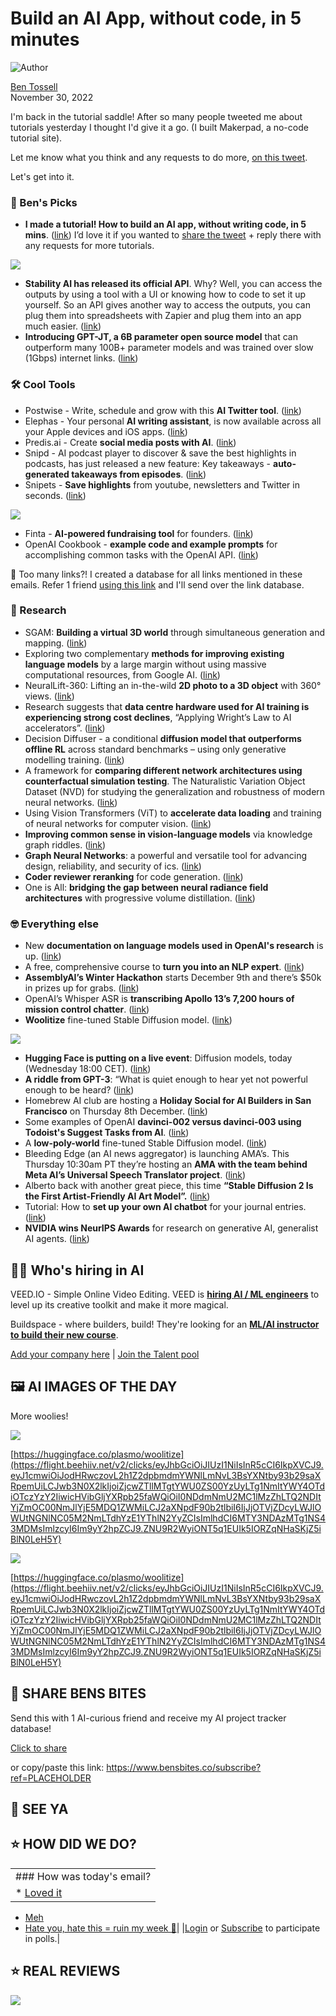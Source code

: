 # Build an AI App, without code, in 5 minutes

![Author](https://media.beehiiv.com/cdn-cgi/image/format=auto,onerror=redirect/uploads/user/profile_picture/fc858b4d-39e3-4be1-abf4-2b55504e21a2/thumb_uJ4UYake_400x400.jpg)

[Ben Tossell](https://www.twitter.com/bentossell)  
November 30, 2022

I'm back in the tutorial saddle! After so many people tweeted me about tutorials yesterday I thought I'd give it a go. (I built Makerpad, a no-code tutorial site).

Let me know what you think and any requests to do more, [on this tweet](https://flight.beehiiv.net/v2/clicks/eyJhbGciOiJIUzI1NiIsInR5cCI6IkpXVCJ9.eyJ1cmwiOiJodHRwczovL3R3aXR0ZXIuY29tL2JlbnRvc3NlbGwvc3RhdHVzLzE1OTc5NTI1NTg3MDE4OTU2ODEiLCJwb3N0X2lkIjoiZjcwZTllMTgtYWU0ZS00YzUyLTg1NmItYWY4OTdiOTczYzY2IiwicHVibGljYXRpb25faWQiOiI0NDdmNmU2MC1lMzZhLTQ2NDItYjZmOC00NmJlYjE5MDQ1ZWMiLCJ2aXNpdF90b2tlbiI6IjJjOTVjZDcyLWJlOWUtNGNlNC05M2NmLTdhYzE1YThlN2YyZCIsImlhdCI6MTY3NDAzMTg1NS42OTksImlzcyI6Im9yY2hpZCJ9.wW8ee1Vy-2ZSZd95T69mERZ6MkIRvkM8bNWN1sdpLD8).

Let's get into it.

### **🤌 Ben's Picks**

* **I made a tutorial! How to build an AI app, without writing code, in 5 mins**. ([<u>link</u>](https://flight.beehiiv.net/v2/clicks/eyJhbGciOiJIUzI1NiIsInR5cCI6IkpXVCJ9.eyJ1cmwiOiJodHRwczovL3lvdXR1LmJlL3VoNzByZzk5cnZ3IiwicG9zdF9pZCI6ImY3MGU5ZTE4LWFlNGUtNGM1Mi04NTZiLWFmODk3Yjk3M2M2NiIsInB1YmxpY2F0aW9uX2lkIjoiNDQ3ZjZlNjAtZTM2YS00NjQyLWI2ZjgtNDZiZWIxOTA0NWVjIiwidmlzaXRfdG9rZW4iOiIyYzk1Y2Q3Mi1iZTllLTRjZTQtOTNjZi03YWMxNWE4ZTdmMmQiLCJpYXQiOjE2NzQwMzE4NTUuNywiaXNzIjoib3JjaGlkIn0.y4o7lVG-emNtIQnw3LIqtJA3x6C9rEwSLiNsqA-a6-I)) I’d love it if you wanted to [share the tweet](https://flight.beehiiv.net/v2/clicks/eyJhbGciOiJIUzI1NiIsInR5cCI6IkpXVCJ9.eyJ1cmwiOiJodHRwczovL3R3aXR0ZXIuY29tL2JlbnRvc3NlbGwvc3RhdHVzLzE1OTc5NTI1NTg3MDE4OTU2ODEiLCJwb3N0X2lkIjoiZjcwZTllMTgtYWU0ZS00YzUyLTg1NmItYWY4OTdiOTczYzY2IiwicHVibGljYXRpb25faWQiOiI0NDdmNmU2MC1lMzZhLTQ2NDItYjZmOC00NmJlYjE5MDQ1ZWMiLCJ2aXNpdF90b2tlbiI6IjJjOTVjZDcyLWJlOWUtNGNlNC05M2NmLTdhYzE1YThlN2YyZCIsImlhdCI6MTY3NDAzMTg1NS43LCJpc3MiOiJvcmNoaWQifQ.6X73b93tHMX25p-4gzhftPoLvglwOARWbJVC-FRpOqY) + reply there with any requests for more tutorials.

![](https://media.beehiiv.com/cdn-cgi/image/format=auto,onerror=redirect/uploads/asset/file/d6ec6bfc-73a3-47aa-a103-66c3f2fcd968/Screenshot_2022-11-30_at_13.36.02.png)

* **Stability AI has released its official API**. Why? Well, you can access the outputs by using a tool with a UI or knowing how to code to set it up yourself. So an API gives another way to access the outputs, you can plug them into spreadsheets with Zapier and plug them into an app much easier. ([<u>link</u>](https://flight.beehiiv.net/v2/clicks/eyJhbGciOiJIUzI1NiIsInR5cCI6IkpXVCJ9.eyJ1cmwiOiJodHRwczovL2FwaS5zdGFiaWxpdHkuYWkvZG9jcyIsInBvc3RfaWQiOiJmNzBlOWUxOC1hZTRlLTRjNTItODU2Yi1hZjg5N2I5NzNjNjYiLCJwdWJsaWNhdGlvbl9pZCI6IjQ0N2Y2ZTYwLWUzNmEtNDY0Mi1iNmY4LTQ2YmViMTkwNDVlYyIsInZpc2l0X3Rva2VuIjoiMmM5NWNkNzItYmU5ZS00Y2U0LTkzY2YtN2FjMTVhOGU3ZjJkIiwiaWF0IjoxNjc0MDMxODU1LjcsImlzcyI6Im9yY2hpZCJ9.Grd4BjriKEHB-zFcOC6G6Fa9-eBGg76v3PEEcgSqXEc))
* **Introducing GPT-JT, a 6B parameter open source model** that can outperform many 100B+ parameter models and was trained over slow (1Gbps) internet links. ([<u>link</u>](https://flight.beehiiv.net/v2/clicks/eyJhbGciOiJIUzI1NiIsInR5cCI6IkpXVCJ9.eyJ1cmwiOiJodHRwczovL3d3dy50b2dldGhlci54eXovYmxvZy9yZWxlYXNpbmctdjEtb2YtZ3B0LWp0LXBvd2VyZWQtYnktb3Blbi1zb3VyY2UtYWkiLCJwb3N0X2lkIjoiZjcwZTllMTgtYWU0ZS00YzUyLTg1NmItYWY4OTdiOTczYzY2IiwicHVibGljYXRpb25faWQiOiI0NDdmNmU2MC1lMzZhLTQ2NDItYjZmOC00NmJlYjE5MDQ1ZWMiLCJ2aXNpdF90b2tlbiI6IjJjOTVjZDcyLWJlOWUtNGNlNC05M2NmLTdhYzE1YThlN2YyZCIsImlhdCI6MTY3NDAzMTg1NS43LCJpc3MiOiJvcmNoaWQifQ.QD5CMjNnjJPzTNZXRtsxYlh2rGffoJJhWfwko_zygiw))

### **🛠️ Cool Tools**

* Postwise - Write, schedule and grow with this **AI Twitter tool**. ([<u>link</u>](https://flight.beehiiv.net/v2/clicks/eyJhbGciOiJIUzI1NiIsInR5cCI6IkpXVCJ9.eyJ1cmwiOiJodHRwczovL3Bvc3R3aXNlLmFpLyIsInBvc3RfaWQiOiJmNzBlOWUxOC1hZTRlLTRjNTItODU2Yi1hZjg5N2I5NzNjNjYiLCJwdWJsaWNhdGlvbl9pZCI6IjQ0N2Y2ZTYwLWUzNmEtNDY0Mi1iNmY4LTQ2YmViMTkwNDVlYyIsInZpc2l0X3Rva2VuIjoiMmM5NWNkNzItYmU5ZS00Y2U0LTkzY2YtN2FjMTVhOGU3ZjJkIiwiaWF0IjoxNjc0MDMxODU1LjcsImlzcyI6Im9yY2hpZCJ9.RvtQgT3fef-VgIFIg9KzS4KYZOIBCtPjalPlQumOiu8))
* Elephas - Your personal **AI writing assistant**, is now available across all your Apple devices and iOS apps. ([<u>link</u>](https://flight.beehiiv.net/v2/clicks/eyJhbGciOiJIUzI1NiIsInR5cCI6IkpXVCJ9.eyJ1cmwiOiJodHRwczovL2VsZXBoYXMuYXBwLyIsInBvc3RfaWQiOiJmNzBlOWUxOC1hZTRlLTRjNTItODU2Yi1hZjg5N2I5NzNjNjYiLCJwdWJsaWNhdGlvbl9pZCI6IjQ0N2Y2ZTYwLWUzNmEtNDY0Mi1iNmY4LTQ2YmViMTkwNDVlYyIsInZpc2l0X3Rva2VuIjoiMmM5NWNkNzItYmU5ZS00Y2U0LTkzY2YtN2FjMTVhOGU3ZjJkIiwiaWF0IjoxNjc0MDMxODU1LjcsImlzcyI6Im9yY2hpZCJ9.2Ms9ZDr9wVHVx-uUiRPEYbYm3kBwHGZO30T5fn-5X74))
* Predis.ai - Create **social media posts with AI**. ([<u>link</u>](https://flight.beehiiv.net/v2/clicks/eyJhbGciOiJIUzI1NiIsInR5cCI6IkpXVCJ9.eyJ1cmwiOiJodHRwczovL3ByZWRpcy5haS8iLCJwb3N0X2lkIjoiZjcwZTllMTgtYWU0ZS00YzUyLTg1NmItYWY4OTdiOTczYzY2IiwicHVibGljYXRpb25faWQiOiI0NDdmNmU2MC1lMzZhLTQ2NDItYjZmOC00NmJlYjE5MDQ1ZWMiLCJ2aXNpdF90b2tlbiI6IjJjOTVjZDcyLWJlOWUtNGNlNC05M2NmLTdhYzE1YThlN2YyZCIsImlhdCI6MTY3NDAzMTg1NS43LCJpc3MiOiJvcmNoaWQifQ.vXsOCnAw7aCa1wwPMps92jQL9KtsOoZ31hWlxdeo0eg))
* Snipd - AI podcast player to discover & save the best highlights in podcasts, has just released a new feature: Key takeaways - **auto-generated takeaways from episodes**. ([<u>link</u>](https://flight.beehiiv.net/v2/clicks/eyJhbGciOiJIUzI1NiIsInR5cCI6IkpXVCJ9.eyJ1cmwiOiJodHRwczovL3R3aXR0ZXIuY29tL3NuaXBkX2FwcC9zdGF0dXMvMTU5NzYxMDIxMjExODM5MjgzNCIsInBvc3RfaWQiOiJmNzBlOWUxOC1hZTRlLTRjNTItODU2Yi1hZjg5N2I5NzNjNjYiLCJwdWJsaWNhdGlvbl9pZCI6IjQ0N2Y2ZTYwLWUzNmEtNDY0Mi1iNmY4LTQ2YmViMTkwNDVlYyIsInZpc2l0X3Rva2VuIjoiMmM5NWNkNzItYmU5ZS00Y2U0LTkzY2YtN2FjMTVhOGU3ZjJkIiwiaWF0IjoxNjc0MDMxODU1LjcsImlzcyI6Im9yY2hpZCJ9.fCMLnm4NWNIRkb-bbOSCoez0A2wll-FPuMzStnyQyu4))
* Snipets - **Save highlights** from youtube, newsletters and Twitter in seconds. ([<u>link</u>](https://flight.beehiiv.net/v2/clicks/eyJhbGciOiJIUzI1NiIsInR5cCI6IkpXVCJ9.eyJ1cmwiOiJodHRwczovL3NuaXBldHMuYWkvIiwicG9zdF9pZCI6ImY3MGU5ZTE4LWFlNGUtNGM1Mi04NTZiLWFmODk3Yjk3M2M2NiIsInB1YmxpY2F0aW9uX2lkIjoiNDQ3ZjZlNjAtZTM2YS00NjQyLWI2ZjgtNDZiZWIxOTA0NWVjIiwidmlzaXRfdG9rZW4iOiIyYzk1Y2Q3Mi1iZTllLTRjZTQtOTNjZi03YWMxNWE4ZTdmMmQiLCJpYXQiOjE2NzQwMzE4NTUuNywiaXNzIjoib3JjaGlkIn0.dde1gIYW7KSLxSfOTHKmcULHWZ4QxOfVtT5RkgNzC3Y))

![](https://media.beehiiv.com/cdn-cgi/image/format=auto,onerror=redirect/uploads/asset/file/a581bfbc-ccdb-4a43-85c5-535ed04e2145/home_1.png)

* Finta - **AI-powered fundraising tool** for founders. ([<u>link</u>](https://flight.beehiiv.net/v2/clicks/eyJhbGciOiJIUzI1NiIsInR5cCI6IkpXVCJ9.eyJ1cmwiOiJodHRwczovL3d3dy50cnVzdGZpbnRhLmNvbS8iLCJwb3N0X2lkIjoiZjcwZTllMTgtYWU0ZS00YzUyLTg1NmItYWY4OTdiOTczYzY2IiwicHVibGljYXRpb25faWQiOiI0NDdmNmU2MC1lMzZhLTQ2NDItYjZmOC00NmJlYjE5MDQ1ZWMiLCJ2aXNpdF90b2tlbiI6IjJjOTVjZDcyLWJlOWUtNGNlNC05M2NmLTdhYzE1YThlN2YyZCIsImlhdCI6MTY3NDAzMTg1NS43LCJpc3MiOiJvcmNoaWQifQ._rMPxLyN9rzZdRhBc8UGZHMEB_NhT4IR-awsDebqbfE))
* OpenAI Cookbook - **example code and example prompts** for accomplishing common tasks with the OpenAI API. ([<u>link</u>](https://flight.beehiiv.net/v2/clicks/eyJhbGciOiJIUzI1NiIsInR5cCI6IkpXVCJ9.eyJ1cmwiOiJodHRwczovL2dpdGh1Yi5jb20vb3BlbmFpL29wZW5haS1jb29rYm9vayIsInBvc3RfaWQiOiJmNzBlOWUxOC1hZTRlLTRjNTItODU2Yi1hZjg5N2I5NzNjNjYiLCJwdWJsaWNhdGlvbl9pZCI6IjQ0N2Y2ZTYwLWUzNmEtNDY0Mi1iNmY4LTQ2YmViMTkwNDVlYyIsInZpc2l0X3Rva2VuIjoiMmM5NWNkNzItYmU5ZS00Y2U0LTkzY2YtN2FjMTVhOGU3ZjJkIiwiaWF0IjoxNjc0MDMxODU1LjcsImlzcyI6Im9yY2hpZCJ9.OK9wVm325LxEHocCaw7sHjej1Mrj63TDYdzRxwD9uxo))

👋 Too many links?! I created a database for all links mentioned in these emails. Refer 1 friend [using this link](https://flight.beehiiv.net/v2/clicks/eyJhbGciOiJIUzI1NiIsInR5cCI6IkpXVCJ9.eyJ1cmwiOiJodHRwczovL3d3dy5iZW5zYml0ZXMuY28vc3Vic2NyaWJlP3JlZj1QTEFDRUhPTERFUiIsInBvc3RfaWQiOiJmNzBlOWUxOC1hZTRlLTRjNTItODU2Yi1hZjg5N2I5NzNjNjYiLCJwdWJsaWNhdGlvbl9pZCI6IjQ0N2Y2ZTYwLWUzNmEtNDY0Mi1iNmY4LTQ2YmViMTkwNDVlYyIsInZpc2l0X3Rva2VuIjoiMmM5NWNkNzItYmU5ZS00Y2U0LTkzY2YtN2FjMTVhOGU3ZjJkIiwiaWF0IjoxNjc0MDMxODU1LjcsImlzcyI6Im9yY2hpZCJ9.LHfo3hF28XM2la-lNMzsz9DA72XDWn_-pgamGEcNlr4) and I'll send over the link database.

### **🔬 Research**

* SGAM: **Building a virtual 3D world** through simultaneous generation and mapping. ([<u>link</u>](https://flight.beehiiv.net/v2/clicks/eyJhbGciOiJIUzI1NiIsInR5cCI6IkpXVCJ9.eyJ1cmwiOiJodHRwczovL3lzaGVuNDcuZ2l0aHViLmlvL3NnYW0vIiwicG9zdF9pZCI6ImY3MGU5ZTE4LWFlNGUtNGM1Mi04NTZiLWFmODk3Yjk3M2M2NiIsInB1YmxpY2F0aW9uX2lkIjoiNDQ3ZjZlNjAtZTM2YS00NjQyLWI2ZjgtNDZiZWIxOTA0NWVjIiwidmlzaXRfdG9rZW4iOiIyYzk1Y2Q3Mi1iZTllLTRjZTQtOTNjZi03YWMxNWE4ZTdmMmQiLCJpYXQiOjE2NzQwMzE4NTUuNywiaXNzIjoib3JjaGlkIn0.h8sR61hTFcl7p5qp2NitfWWsm6jEogstaY7LDOB_MDw))
* Exploring two complementary **methods for improving existing language models** by a large margin without using massive computational resources, from Google AI. ([<u>link</u>](https://flight.beehiiv.net/v2/clicks/eyJhbGciOiJIUzI1NiIsInR5cCI6IkpXVCJ9.eyJ1cmwiOiJodHRwczovL2FpLmdvb2dsZWJsb2cuY29tLzIwMjIvMTEvYmV0dGVyLWxhbmd1YWdlLW1vZGVscy13aXRob3V0LW1hc3NpdmUuaHRtbCIsInBvc3RfaWQiOiJmNzBlOWUxOC1hZTRlLTRjNTItODU2Yi1hZjg5N2I5NzNjNjYiLCJwdWJsaWNhdGlvbl9pZCI6IjQ0N2Y2ZTYwLWUzNmEtNDY0Mi1iNmY4LTQ2YmViMTkwNDVlYyIsInZpc2l0X3Rva2VuIjoiMmM5NWNkNzItYmU5ZS00Y2U0LTkzY2YtN2FjMTVhOGU3ZjJkIiwiaWF0IjoxNjc0MDMxODU1LjcsImlzcyI6Im9yY2hpZCJ9.2UOQSDNjB26HCE9KpalSk8NV-rA0lIerYih5wukpgHk))
* NeuralLift-360: Lifting an in-the-wild **2D photo to a 3D object** with 360° views. ([<u>link</u>](https://flight.beehiiv.net/v2/clicks/eyJhbGciOiJIUzI1NiIsInR5cCI6IkpXVCJ9.eyJ1cmwiOiJodHRwczovL3ZpdGEtZ3JvdXAuZ2l0aHViLmlvL05ldXJhbExpZnQtMzYwLyIsInBvc3RfaWQiOiJmNzBlOWUxOC1hZTRlLTRjNTItODU2Yi1hZjg5N2I5NzNjNjYiLCJwdWJsaWNhdGlvbl9pZCI6IjQ0N2Y2ZTYwLWUzNmEtNDY0Mi1iNmY4LTQ2YmViMTkwNDVlYyIsInZpc2l0X3Rva2VuIjoiMmM5NWNkNzItYmU5ZS00Y2U0LTkzY2YtN2FjMTVhOGU3ZjJkIiwiaWF0IjoxNjc0MDMxODU1LjcwMSwiaXNzIjoib3JjaGlkIn0.0iSOIRduLtJzazHH-OigNAgjs2tXNBDQapQX2ixkuUM))
* Research suggests that **data centre hardware used for AI training is experiencing strong cost declines**, “Applying Wright’s Law to AI accelerators”. ([<u>link</u>](https://flight.beehiiv.net/v2/clicks/eyJhbGciOiJIUzI1NiIsInR5cCI6IkpXVCJ9.eyJ1cmwiOiJodHRwczovL2Fyay1pbnZlc3QuY29tL2FydGljbGVzL2FuYWx5c3QtcmVzZWFyY2gvYWktYWNjZWxlcmF0b3JzLyIsInBvc3RfaWQiOiJmNzBlOWUxOC1hZTRlLTRjNTItODU2Yi1hZjg5N2I5NzNjNjYiLCJwdWJsaWNhdGlvbl9pZCI6IjQ0N2Y2ZTYwLWUzNmEtNDY0Mi1iNmY4LTQ2YmViMTkwNDVlYyIsInZpc2l0X3Rva2VuIjoiMmM5NWNkNzItYmU5ZS00Y2U0LTkzY2YtN2FjMTVhOGU3ZjJkIiwiaWF0IjoxNjc0MDMxODU1LjcwMSwiaXNzIjoib3JjaGlkIn0.aCRPDWUqsAtEpCdmLcxDeSKaANPNmLuWHy7mEQbiQpE))
* Decision Diffuser - a conditional **diffusion model that outperforms offline RL** across standard benchmarks – using only generative modelling training. ([<u>link</u>](https://flight.beehiiv.net/v2/clicks/eyJhbGciOiJIUzI1NiIsInR5cCI6IkpXVCJ9.eyJ1cmwiOiJodHRwczovL2FudXJhZ2FqYXkuZ2l0aHViLmlvL2RlY2lzaW9uLWRpZmZ1c2VyLyIsInBvc3RfaWQiOiJmNzBlOWUxOC1hZTRlLTRjNTItODU2Yi1hZjg5N2I5NzNjNjYiLCJwdWJsaWNhdGlvbl9pZCI6IjQ0N2Y2ZTYwLWUzNmEtNDY0Mi1iNmY4LTQ2YmViMTkwNDVlYyIsInZpc2l0X3Rva2VuIjoiMmM5NWNkNzItYmU5ZS00Y2U0LTkzY2YtN2FjMTVhOGU3ZjJkIiwiaWF0IjoxNjc0MDMxODU1LjcwMSwiaXNzIjoib3JjaGlkIn0.MIvr7d3Hdn3SDgpNHAD8qawNPijh2qnCsmxyNc_xZt0))
* A framework for **comparing different network architectures using counterfactual simulation testing**. The Naturalistic Variation Object Dataset (NVD) for studying the generalization and robustness of modern neural networks. ([<u>link</u>](https://flight.beehiiv.net/v2/clicks/eyJhbGciOiJIUzI1NiIsInR5cCI6IkpXVCJ9.eyJ1cmwiOiJodHRwczovL2NvdW50ZXJmYWN0dWFsc2ltdWxhdGlvbi5naXRodWIuaW8vIiwicG9zdF9pZCI6ImY3MGU5ZTE4LWFlNGUtNGM1Mi04NTZiLWFmODk3Yjk3M2M2NiIsInB1YmxpY2F0aW9uX2lkIjoiNDQ3ZjZlNjAtZTM2YS00NjQyLWI2ZjgtNDZiZWIxOTA0NWVjIiwidmlzaXRfdG9rZW4iOiIyYzk1Y2Q3Mi1iZTllLTRjZTQtOTNjZi03YWMxNWE4ZTdmMmQiLCJpYXQiOjE2NzQwMzE4NTUuNzAxLCJpc3MiOiJvcmNoaWQifQ.iFxt8k6VAU8WU57WtPE04c25GNwDXNheMZTW6jLmLX0))
* Using Vision Transformers (ViT) to **accelerate data loading** and training of neural networks for computer vision. ([<u>link</u>](https://flight.beehiiv.net/v2/clicks/eyJhbGciOiJIUzI1NiIsInR5cCI6IkpXVCJ9.eyJ1cmwiOiJodHRwczovL2FyeGl2Lm9yZy9hYnMvMjIxMS4xNjQyMSIsInBvc3RfaWQiOiJmNzBlOWUxOC1hZTRlLTRjNTItODU2Yi1hZjg5N2I5NzNjNjYiLCJwdWJsaWNhdGlvbl9pZCI6IjQ0N2Y2ZTYwLWUzNmEtNDY0Mi1iNmY4LTQ2YmViMTkwNDVlYyIsInZpc2l0X3Rva2VuIjoiMmM5NWNkNzItYmU5ZS00Y2U0LTkzY2YtN2FjMTVhOGU3ZjJkIiwiaWF0IjoxNjc0MDMxODU1LjcwMSwiaXNzIjoib3JjaGlkIn0.8YfR_QvveI6OOac84yn5QTUpUhjpzZZVgYcbHHPiEPU))
* **Improving common sense in vision-language models** via knowledge graph riddles. ([<u>link</u>](https://flight.beehiiv.net/v2/clicks/eyJhbGciOiJIUzI1NiIsInR5cCI6IkpXVCJ9.eyJ1cmwiOiJodHRwczovL2FyeGl2Lm9yZy9hYnMvMjIxMS4xNjUwNCIsInBvc3RfaWQiOiJmNzBlOWUxOC1hZTRlLTRjNTItODU2Yi1hZjg5N2I5NzNjNjYiLCJwdWJsaWNhdGlvbl9pZCI6IjQ0N2Y2ZTYwLWUzNmEtNDY0Mi1iNmY4LTQ2YmViMTkwNDVlYyIsInZpc2l0X3Rva2VuIjoiMmM5NWNkNzItYmU5ZS00Y2U0LTkzY2YtN2FjMTVhOGU3ZjJkIiwiaWF0IjoxNjc0MDMxODU1LjcwMSwiaXNzIjoib3JjaGlkIn0.nb1GAP4OKWsEC7giuddiRMPvnS9izNx74KzrDshDq4s))
* **Graph Neural Networks**: a powerful and versatile tool for advancing design, reliability, and security of ics. ([<u>link</u>](https://flight.beehiiv.net/v2/clicks/eyJhbGciOiJIUzI1NiIsInR5cCI6IkpXVCJ9.eyJ1cmwiOiJodHRwczovL2FyeGl2Lm9yZy9hYnMvMjIxMS4xNjQ5NSIsInBvc3RfaWQiOiJmNzBlOWUxOC1hZTRlLTRjNTItODU2Yi1hZjg5N2I5NzNjNjYiLCJwdWJsaWNhdGlvbl9pZCI6IjQ0N2Y2ZTYwLWUzNmEtNDY0Mi1iNmY4LTQ2YmViMTkwNDVlYyIsInZpc2l0X3Rva2VuIjoiMmM5NWNkNzItYmU5ZS00Y2U0LTkzY2YtN2FjMTVhOGU3ZjJkIiwiaWF0IjoxNjc0MDMxODU1LjcwMSwiaXNzIjoib3JjaGlkIn0.wlZQWEfGeuXUSQjp60Tz68s3Utc3cLC9cQWfdptDORU))
* **Coder reviewer reranking** for code generation. ([<u>link</u>](https://flight.beehiiv.net/v2/clicks/eyJhbGciOiJIUzI1NiIsInR5cCI6IkpXVCJ9.eyJ1cmwiOiJodHRwczovL2FyeGl2Lm9yZy9hYnMvMjIxMS4xNjQ5MCIsInBvc3RfaWQiOiJmNzBlOWUxOC1hZTRlLTRjNTItODU2Yi1hZjg5N2I5NzNjNjYiLCJwdWJsaWNhdGlvbl9pZCI6IjQ0N2Y2ZTYwLWUzNmEtNDY0Mi1iNmY4LTQ2YmViMTkwNDVlYyIsInZpc2l0X3Rva2VuIjoiMmM5NWNkNzItYmU5ZS00Y2U0LTkzY2YtN2FjMTVhOGU3ZjJkIiwiaWF0IjoxNjc0MDMxODU1LjcwMSwiaXNzIjoib3JjaGlkIn0.1q-_P2B64uAYX7pFXhBkuBK02VaXBvD_26CD7fwnbpo))
* One is All: **bridging the gap between neural radiance field architectures** with progressive volume distillation. ([<u>link</u>](https://flight.beehiiv.net/v2/clicks/eyJhbGciOiJIUzI1NiIsInR5cCI6IkpXVCJ9.eyJ1cmwiOiJodHRwOi8vc2stZnVuLmZ1bi9QVkQvIiwicG9zdF9pZCI6ImY3MGU5ZTE4LWFlNGUtNGM1Mi04NTZiLWFmODk3Yjk3M2M2NiIsInB1YmxpY2F0aW9uX2lkIjoiNDQ3ZjZlNjAtZTM2YS00NjQyLWI2ZjgtNDZiZWIxOTA0NWVjIiwidmlzaXRfdG9rZW4iOiIyYzk1Y2Q3Mi1iZTllLTRjZTQtOTNjZi03YWMxNWE4ZTdmMmQiLCJpYXQiOjE2NzQwMzE4NTUuNzAxLCJpc3MiOiJvcmNoaWQifQ.4uSQwHo0oB-hAl_CnMr84Tgb2fW9cCV6jRYmGQrc8A0))

### **🤓 Everything else**

* New **documentation on language models used in OpenAI's research** is up. ([<u>link</u>](https://flight.beehiiv.net/v2/clicks/eyJhbGciOiJIUzI1NiIsInR5cCI6IkpXVCJ9.eyJ1cmwiOiJodHRwczovL2JldGEub3BlbmFpLmNvbS9kb2NzL21vZGVsLWluZGV4LWZvci1yZXNlYXJjaGVycyIsInBvc3RfaWQiOiJmNzBlOWUxOC1hZTRlLTRjNTItODU2Yi1hZjg5N2I5NzNjNjYiLCJwdWJsaWNhdGlvbl9pZCI6IjQ0N2Y2ZTYwLWUzNmEtNDY0Mi1iNmY4LTQ2YmViMTkwNDVlYyIsInZpc2l0X3Rva2VuIjoiMmM5NWNkNzItYmU5ZS00Y2U0LTkzY2YtN2FjMTVhOGU3ZjJkIiwiaWF0IjoxNjc0MDMxODU1LjcwMSwiaXNzIjoib3JjaGlkIn0.gsaw24eWeJq_0aEcU07oSWJPhUPWELELpIrUce18RXk))
* A free, comprehensive course to **turn you into an NLP expert**. ([<u>link</u>](https://flight.beehiiv.net/v2/clicks/eyJhbGciOiJIUzI1NiIsInR5cCI6IkpXVCJ9.eyJ1cmwiOiJodHRwczovL3d3dy5ubHBkZW15c3RpZmllZC5vcmcvIiwicG9zdF9pZCI6ImY3MGU5ZTE4LWFlNGUtNGM1Mi04NTZiLWFmODk3Yjk3M2M2NiIsInB1YmxpY2F0aW9uX2lkIjoiNDQ3ZjZlNjAtZTM2YS00NjQyLWI2ZjgtNDZiZWIxOTA0NWVjIiwidmlzaXRfdG9rZW4iOiIyYzk1Y2Q3Mi1iZTllLTRjZTQtOTNjZi03YWMxNWE4ZTdmMmQiLCJpYXQiOjE2NzQwMzE4NTUuNzAxLCJpc3MiOiJvcmNoaWQifQ.Yh9aOXPGZBlRD2vwsuwIFkBeAogrASyBNIsb_v-KF_M))
* **AssemblyAI’s Winter Hackathon** starts December 9th and there’s $50k in prizes up for grabs. ([<u>link</u>](https://flight.beehiiv.net/v2/clicks/eyJhbGciOiJIUzI1NiIsInR5cCI6IkpXVCJ9.eyJ1cmwiOiJodHRwczovL2hhY2thdGhvbi5hc3NlbWJseWFpLmNvbS8iLCJwb3N0X2lkIjoiZjcwZTllMTgtYWU0ZS00YzUyLTg1NmItYWY4OTdiOTczYzY2IiwicHVibGljYXRpb25faWQiOiI0NDdmNmU2MC1lMzZhLTQ2NDItYjZmOC00NmJlYjE5MDQ1ZWMiLCJ2aXNpdF90b2tlbiI6IjJjOTVjZDcyLWJlOWUtNGNlNC05M2NmLTdhYzE1YThlN2YyZCIsImlhdCI6MTY3NDAzMTg1NS43MDEsImlzcyI6Im9yY2hpZCJ9.w1dGpxZu2jTFclPNWsV54QNB-R0LxrXLowlnT1kcCLs))
* OpenAI’s Whisper ASR is **transcribing Apollo 13’s 7,200 hours of mission control chatter**. ([<u>link</u>](https://flight.beehiiv.net/v2/clicks/eyJhbGciOiJIUzI1NiIsInR5cCI6IkpXVCJ9.eyJ1cmwiOiJodHRwczovL3ZvaWNlYm90LmFpLzIwMjIvMTEvMjgvb3BlbmFpcy13aGlzcGVyLWFzci1pcy10cmFuc2NyaWJpbmctYXBvbGxvLTEzcy03MjAwLWhvdXJzLW9mLW1pc3Npb24tY29udHJvbC1jaGF0dGVyLyIsInBvc3RfaWQiOiJmNzBlOWUxOC1hZTRlLTRjNTItODU2Yi1hZjg5N2I5NzNjNjYiLCJwdWJsaWNhdGlvbl9pZCI6IjQ0N2Y2ZTYwLWUzNmEtNDY0Mi1iNmY4LTQ2YmViMTkwNDVlYyIsInZpc2l0X3Rva2VuIjoiMmM5NWNkNzItYmU5ZS00Y2U0LTkzY2YtN2FjMTVhOGU3ZjJkIiwiaWF0IjoxNjc0MDMxODU1LjcwMSwiaXNzIjoib3JjaGlkIn0.2ioskJqIXw0MIFjvO_bMOaoPBNtFYRDHPV2Tv1mFxtQ))
* **Woolitize** fine-tuned Stable Diffusion model. ([<u>link</u>](https://flight.beehiiv.net/v2/clicks/eyJhbGciOiJIUzI1NiIsInR5cCI6IkpXVCJ9.eyJ1cmwiOiJodHRwczovL2h1Z2dpbmdmYWNlLmNvL3BsYXNtby93b29saXRpemUiLCJwb3N0X2lkIjoiZjcwZTllMTgtYWU0ZS00YzUyLTg1NmItYWY4OTdiOTczYzY2IiwicHVibGljYXRpb25faWQiOiI0NDdmNmU2MC1lMzZhLTQ2NDItYjZmOC00NmJlYjE5MDQ1ZWMiLCJ2aXNpdF90b2tlbiI6IjJjOTVjZDcyLWJlOWUtNGNlNC05M2NmLTdhYzE1YThlN2YyZCIsImlhdCI6MTY3NDAzMTg1NS43MDEsImlzcyI6Im9yY2hpZCJ9.0zOQ60IIpWbxEi1hocskgzSVbhRO71pu4hToHK8d2kM))

![](https://media.beehiiv.com/cdn-cgi/image/format=auto,onerror=redirect/uploads/asset/file/84c61c68-514e-46a2-b50e-144475c2040c/spidey.jpg)

* **Hugging Face is putting on a live event**: Diffusion models, today (Wednesday 18:00 CET). ([<u>link</u>](https://flight.beehiiv.net/v2/clicks/eyJhbGciOiJIUzI1NiIsInR5cCI6IkpXVCJ9.eyJ1cmwiOiJodHRwczovL3d3dy55b3V0dWJlLmNvbS93YXRjaD92PTVnUFNfVG45cmxnIiwicG9zdF9pZCI6ImY3MGU5ZTE4LWFlNGUtNGM1Mi04NTZiLWFmODk3Yjk3M2M2NiIsInB1YmxpY2F0aW9uX2lkIjoiNDQ3ZjZlNjAtZTM2YS00NjQyLWI2ZjgtNDZiZWIxOTA0NWVjIiwidmlzaXRfdG9rZW4iOiIyYzk1Y2Q3Mi1iZTllLTRjZTQtOTNjZi03YWMxNWE4ZTdmMmQiLCJpYXQiOjE2NzQwMzE4NTUuNzAxLCJpc3MiOiJvcmNoaWQifQ.5hOIfOThEhKF3QnPIhygfrKzpKE6n1f_ru0z05toMt4))
* **A riddle from GPT-3**: “What is quiet enough to hear yet not powerful enough to be heard? ([<u>link</u>](https://flight.beehiiv.net/v2/clicks/eyJhbGciOiJIUzI1NiIsInR5cCI6IkpXVCJ9.eyJ1cmwiOiJodHRwczovL3R3aXR0ZXIuY29tL25vdHBpbmt4eXovc3RhdHVzLzE1OTc2OTI1Mzc1Mzk4MTc0NzIiLCJwb3N0X2lkIjoiZjcwZTllMTgtYWU0ZS00YzUyLTg1NmItYWY4OTdiOTczYzY2IiwicHVibGljYXRpb25faWQiOiI0NDdmNmU2MC1lMzZhLTQ2NDItYjZmOC00NmJlYjE5MDQ1ZWMiLCJ2aXNpdF90b2tlbiI6IjJjOTVjZDcyLWJlOWUtNGNlNC05M2NmLTdhYzE1YThlN2YyZCIsImlhdCI6MTY3NDAzMTg1NS43MDEsImlzcyI6Im9yY2hpZCJ9.lqEwzPSEzE_AMIqZYsPkM5r4BcPlzqYArTjQOxKJukg))
* Homebrew AI club are hosting a **Holiday Social for AI Builders in San Francisco** on Thursday 8th December. ([<u>link</u>](https://flight.beehiiv.net/v2/clicks/eyJhbGciOiJIUzI1NiIsInR5cCI6IkpXVCJ9.eyJ1cmwiOiJodHRwczovL2x1Lm1hL2hvbGlkYXlhaXNvY2lhbCIsInBvc3RfaWQiOiJmNzBlOWUxOC1hZTRlLTRjNTItODU2Yi1hZjg5N2I5NzNjNjYiLCJwdWJsaWNhdGlvbl9pZCI6IjQ0N2Y2ZTYwLWUzNmEtNDY0Mi1iNmY4LTQ2YmViMTkwNDVlYyIsInZpc2l0X3Rva2VuIjoiMmM5NWNkNzItYmU5ZS00Y2U0LTkzY2YtN2FjMTVhOGU3ZjJkIiwiaWF0IjoxNjc0MDMxODU1LjcwMSwiaXNzIjoib3JjaGlkIn0.ryRFZB32EZTPk76wlByqRHQ0SCFGtBma67dVce8SV4c))
* Some examples of OpenAI **davinci-002 versus davinci-003 using Todoist's Suggest Tasks from AI**. ([<u>link</u>](https://flight.beehiiv.net/v2/clicks/eyJhbGciOiJIUzI1NiIsInR5cCI6IkpXVCJ9.eyJ1cmwiOiJodHRwczovL3R3aXR0ZXIuY29tL2FtaXgzay9zdGF0dXMvMTU5NzUwNDA1MDg1Mjg1OTkwNCIsInBvc3RfaWQiOiJmNzBlOWUxOC1hZTRlLTRjNTItODU2Yi1hZjg5N2I5NzNjNjYiLCJwdWJsaWNhdGlvbl9pZCI6IjQ0N2Y2ZTYwLWUzNmEtNDY0Mi1iNmY4LTQ2YmViMTkwNDVlYyIsInZpc2l0X3Rva2VuIjoiMmM5NWNkNzItYmU5ZS00Y2U0LTkzY2YtN2FjMTVhOGU3ZjJkIiwiaWF0IjoxNjc0MDMxODU1LjcwMSwiaXNzIjoib3JjaGlkIn0.8i30asGSWjwUSbRD80HQq4H7EoebuB4dXvyykQS9dwU))
* A **low-poly-world** fine-tuned Stable Diffusion model. ([<u>link</u>](https://flight.beehiiv.net/v2/clicks/eyJhbGciOiJIUzI1NiIsInR5cCI6IkpXVCJ9.eyJ1cmwiOiJodHRwczovL2h1Z2dpbmdmYWNlLmNvL01pcmFnZU1ML2xvd3BvbHktd29ybGQiLCJwb3N0X2lkIjoiZjcwZTllMTgtYWU0ZS00YzUyLTg1NmItYWY4OTdiOTczYzY2IiwicHVibGljYXRpb25faWQiOiI0NDdmNmU2MC1lMzZhLTQ2NDItYjZmOC00NmJlYjE5MDQ1ZWMiLCJ2aXNpdF90b2tlbiI6IjJjOTVjZDcyLWJlOWUtNGNlNC05M2NmLTdhYzE1YThlN2YyZCIsImlhdCI6MTY3NDAzMTg1NS43MDMsImlzcyI6Im9yY2hpZCJ9.VautbGoB-tXoaI0H-4G9aoJKaS4cboEwGbnOJwRnJEs))
* Bleeding Edge (an AI news aggregator) is launching AMA’s. This Thursday 10:30am PT they’re hosting an **AMA with the team behind Meta AI’s Universal Speech Translator project**. ([<u>link</u>](https://flight.beehiiv.net/v2/clicks/eyJhbGciOiJIUzI1NiIsInR5cCI6IkpXVCJ9.eyJ1cmwiOiJodHRwczovL2JsZWVkaW5nZWRnZS5haS9hbWEvd2VyZS10aGUtcmVzZWFyY2gtdGVhbS13b3JraW5nLW9uLW1ldGEtYWlzLXVuaXZlcnNhbC1zcGVlY2gtdHJhbnNsYXRvci1wcm9qZWN0LWFzay11cy1hbnl0aGluZyIsInBvc3RfaWQiOiJmNzBlOWUxOC1hZTRlLTRjNTItODU2Yi1hZjg5N2I5NzNjNjYiLCJwdWJsaWNhdGlvbl9pZCI6IjQ0N2Y2ZTYwLWUzNmEtNDY0Mi1iNmY4LTQ2YmViMTkwNDVlYyIsInZpc2l0X3Rva2VuIjoiMmM5NWNkNzItYmU5ZS00Y2U0LTkzY2YtN2FjMTVhOGU3ZjJkIiwiaWF0IjoxNjc0MDMxODU1LjcwMywiaXNzIjoib3JjaGlkIn0.YEx_BERcNg1n7pyxwIvlLN-ZqKg_ri2RLFJgtQPm1T8))
* Alberto back with another great piece, this time **“Stable Diffusion 2 Is the First Artist-Friendly AI Art Model”.** ([<u>link</u>](https://flight.beehiiv.net/v2/clicks/eyJhbGciOiJIUzI1NiIsInR5cCI6IkpXVCJ9.eyJ1cmwiOiJodHRwczovL3Rvd2FyZHNkYXRhc2NpZW5jZS5jb20vc3RhYmxlLWRpZmZ1c2lvbi0yLWlzLW5vdC13aGF0LXVzZXJzLWV4cGVjdGVkLW9yLXdhbnRlZC1hYmZkMzk1MjRkZmYiLCJwb3N0X2lkIjoiZjcwZTllMTgtYWU0ZS00YzUyLTg1NmItYWY4OTdiOTczYzY2IiwicHVibGljYXRpb25faWQiOiI0NDdmNmU2MC1lMzZhLTQ2NDItYjZmOC00NmJlYjE5MDQ1ZWMiLCJ2aXNpdF90b2tlbiI6IjJjOTVjZDcyLWJlOWUtNGNlNC05M2NmLTdhYzE1YThlN2YyZCIsImlhdCI6MTY3NDAzMTg1NS43MDMsImlzcyI6Im9yY2hpZCJ9.z2JJzvToK7zKtF2Xbhe5NnZoyH3nfWch2BDlb_i7ya8))
* Tutorial: How to **set up your own AI chatbot** for your journal entries. ([<u>link</u>](https://flight.beehiiv.net/v2/clicks/eyJhbGciOiJIUzI1NiIsInR5cCI6IkpXVCJ9.eyJ1cmwiOiJodHRwczovL3R3aXR0ZXIuY29tL21pY2hlbGxlaHVhbmc0Mi9zdGF0dXMvMTU5NzcwMjk3NDg4OTE0NDMyMCIsInBvc3RfaWQiOiJmNzBlOWUxOC1hZTRlLTRjNTItODU2Yi1hZjg5N2I5NzNjNjYiLCJwdWJsaWNhdGlvbl9pZCI6IjQ0N2Y2ZTYwLWUzNmEtNDY0Mi1iNmY4LTQ2YmViMTkwNDVlYyIsInZpc2l0X3Rva2VuIjoiMmM5NWNkNzItYmU5ZS00Y2U0LTkzY2YtN2FjMTVhOGU3ZjJkIiwiaWF0IjoxNjc0MDMxODU1LjcwMywiaXNzIjoib3JjaGlkIn0.I2OWYUWoQU3G7q6IjNMlm-uTPjN0WB2nLANB74whIi0))
* **NVIDIA wins NeurIPS Awards** for research on generative AI, generalist AI agents. ([<u>link</u>](https://flight.beehiiv.net/v2/clicks/eyJhbGciOiJIUzI1NiIsInR5cCI6IkpXVCJ9.eyJ1cmwiOiJodHRwczovL2Jsb2dzLm52aWRpYS5jb20vYmxvZy8yMDIyLzExLzI4L252aWRpYS1uZXVyaXBzLXJlc2VhcmNoLyIsInBvc3RfaWQiOiJmNzBlOWUxOC1hZTRlLTRjNTItODU2Yi1hZjg5N2I5NzNjNjYiLCJwdWJsaWNhdGlvbl9pZCI6IjQ0N2Y2ZTYwLWUzNmEtNDY0Mi1iNmY4LTQ2YmViMTkwNDVlYyIsInZpc2l0X3Rva2VuIjoiMmM5NWNkNzItYmU5ZS00Y2U0LTkzY2YtN2FjMTVhOGU3ZjJkIiwiaWF0IjoxNjc0MDMxODU1LjcwMywiaXNzIjoib3JjaGlkIn0.lPMvTkX2tHlUmrDjUgmEvuUu1KGglv5_-L9bfjAZgfo))

## **🧑‍💻 Who's hiring in AI**

VEED.IO - Simple Online Video Editing. VEED is **[hiring AI / ML engineers](https://flight.beehiiv.net/v2/clicks/eyJhbGciOiJIUzI1NiIsInR5cCI6IkpXVCJ9.eyJ1cmwiOiJodHRwczovL3ZlZWQudGVhbXRhaWxvci5jb20vam9icy8yMTQ1NTI2LXNlbmlvci1zb2Z0d2FyZS1lbmdpbmVlci1haS10ZWFtIiwicG9zdF9pZCI6ImY3MGU5ZTE4LWFlNGUtNGM1Mi04NTZiLWFmODk3Yjk3M2M2NiIsInB1YmxpY2F0aW9uX2lkIjoiNDQ3ZjZlNjAtZTM2YS00NjQyLWI2ZjgtNDZiZWIxOTA0NWVjIiwidmlzaXRfdG9rZW4iOiIyYzk1Y2Q3Mi1iZTllLTRjZTQtOTNjZi03YWMxNWE4ZTdmMmQiLCJpYXQiOjE2NzQwMzE4NTUuNzAzLCJpc3MiOiJvcmNoaWQifQ.lcfyslnzGiPpAZZzT_53zpiEoLZ4P7vwx5KMWsad1uc)** to level up its creative toolkit and make it more magical.

Buildspace - where builders, build! They're looking for an **[ML/AI instructor to build their new course](https://flight.beehiiv.net/v2/clicks/eyJhbGciOiJIUzI1NiIsInR5cCI6IkpXVCJ9.eyJ1cmwiOiJodHRwczovL2J1aWxkc3BhY2Uuc28vam9pbiIsInBvc3RfaWQiOiJmNzBlOWUxOC1hZTRlLTRjNTItODU2Yi1hZjg5N2I5NzNjNjYiLCJwdWJsaWNhdGlvbl9pZCI6IjQ0N2Y2ZTYwLWUzNmEtNDY0Mi1iNmY4LTQ2YmViMTkwNDVlYyIsInZpc2l0X3Rva2VuIjoiMmM5NWNkNzItYmU5ZS00Y2U0LTkzY2YtN2FjMTVhOGU3ZjJkIiwiaWF0IjoxNjc0MDMxODU1LjcwMywiaXNzIjoib3JjaGlkIn0.MUmTrNgFcAFUy7UhPfwl_2zv5szqMWikd6_wD7uawq8)**.

[Add your company here](https://flight.beehiiv.net/v2/clicks/eyJhbGciOiJIUzI1NiIsInR5cCI6IkpXVCJ9.eyJ1cmwiOiJodHRwczovL2JlbnNiaXRlcy5wYWxsZXQuY29tL2hpcmUiLCJwb3N0X2lkIjoiZjcwZTllMTgtYWU0ZS00YzUyLTg1NmItYWY4OTdiOTczYzY2IiwicHVibGljYXRpb25faWQiOiI0NDdmNmU2MC1lMzZhLTQ2NDItYjZmOC00NmJlYjE5MDQ1ZWMiLCJ2aXNpdF90b2tlbiI6IjJjOTVjZDcyLWJlOWUtNGNlNC05M2NmLTdhYzE1YThlN2YyZCIsImlhdCI6MTY3NDAzMTg1NS43MDMsImlzcyI6Im9yY2hpZCJ9.H4E5wqmAM8D2bP341JjPWn4tKB6Gdzb2BvM5wWJ5O_I) | [Join the Talent pool](https://flight.beehiiv.net/v2/clicks/eyJhbGciOiJIUzI1NiIsInR5cCI6IkpXVCJ9.eyJ1cmwiOiJodHRwczovL2JlbnNiaXRlcy5wYWxsZXQuY29tL3RhbGVudC93ZWxjb21lP3JlZmVycmFsPXRydWUmc3RlcD13ZWxjb21lJnBhbGxldD0iLCJwb3N0X2lkIjoiZjcwZTllMTgtYWU0ZS00YzUyLTg1NmItYWY4OTdiOTczYzY2IiwicHVibGljYXRpb25faWQiOiI0NDdmNmU2MC1lMzZhLTQ2NDItYjZmOC00NmJlYjE5MDQ1ZWMiLCJ2aXNpdF90b2tlbiI6IjJjOTVjZDcyLWJlOWUtNGNlNC05M2NmLTdhYzE1YThlN2YyZCIsImlhdCI6MTY3NDAzMTg1NS43MDMsImlzcyI6Im9yY2hpZCJ9.aZCu7OPnacVwE5S-9eAZnO7bNfe7tkbzI-INZ9IVAXs)

## **🖼 AI IMAGES OF THE DAY**

More woolies!

![](https://media.beehiiv.com/cdn-cgi/image/format=auto,onerror=redirect/uploads/asset/file/1637945c-e0a7-4d72-86a9-86d1335354d7/sam2.jpg)

[https://huggingface.co/plasmo/woolitize](https://flight.beehiiv.net/v2/clicks/eyJhbGciOiJIUzI1NiIsInR5cCI6IkpXVCJ9.eyJ1cmwiOiJodHRwczovL2h1Z2dpbmdmYWNlLmNvL3BsYXNtby93b29saXRpemUiLCJwb3N0X2lkIjoiZjcwZTllMTgtYWU0ZS00YzUyLTg1NmItYWY4OTdiOTczYzY2IiwicHVibGljYXRpb25faWQiOiI0NDdmNmU2MC1lMzZhLTQ2NDItYjZmOC00NmJlYjE5MDQ1ZWMiLCJ2aXNpdF90b2tlbiI6IjJjOTVjZDcyLWJlOWUtNGNlNC05M2NmLTdhYzE1YThlN2YyZCIsImlhdCI6MTY3NDAzMTg1NS43MDMsImlzcyI6Im9yY2hpZCJ9.ZNU9R2WyiONT5q1EUIk5IORZqNHaSKjZ5iBlN0LeH5Y)

![](https://media.beehiiv.com/cdn-cgi/image/format=auto,onerror=redirect/uploads/asset/file/1fd2dc60-47d3-4747-999d-57848909a294/pagoda.jpg)

[https://huggingface.co/plasmo/woolitize](https://flight.beehiiv.net/v2/clicks/eyJhbGciOiJIUzI1NiIsInR5cCI6IkpXVCJ9.eyJ1cmwiOiJodHRwczovL2h1Z2dpbmdmYWNlLmNvL3BsYXNtby93b29saXRpemUiLCJwb3N0X2lkIjoiZjcwZTllMTgtYWU0ZS00YzUyLTg1NmItYWY4OTdiOTczYzY2IiwicHVibGljYXRpb25faWQiOiI0NDdmNmU2MC1lMzZhLTQ2NDItYjZmOC00NmJlYjE5MDQ1ZWMiLCJ2aXNpdF90b2tlbiI6IjJjOTVjZDcyLWJlOWUtNGNlNC05M2NmLTdhYzE1YThlN2YyZCIsImlhdCI6MTY3NDAzMTg1NS43MDMsImlzcyI6Im9yY2hpZCJ9.ZNU9R2WyiONT5q1EUIk5IORZqNHaSKjZ5iBlN0LeH5Y)

## **🤗 SHARE BENS BITES**

Send this with 1 AI-curious friend and receive my AI project tracker database!

[Click to share](https://flight.beehiiv.net/v2/clicks/eyJhbGciOiJIUzI1NiIsInR5cCI6IkpXVCJ9.eyJ1cmwiOiJodHRwczovL3d3dy5iZW5zYml0ZXMuY28vc3Vic2NyaWJlP3JlZj1QTEFDRUhPTERFUiIsInBvc3RfaWQiOiJmNzBlOWUxOC1hZTRlLTRjNTItODU2Yi1hZjg5N2I5NzNjNjYiLCJwdWJsaWNhdGlvbl9pZCI6IjQ0N2Y2ZTYwLWUzNmEtNDY0Mi1iNmY4LTQ2YmViMTkwNDVlYyIsInZpc2l0X3Rva2VuIjoiMmM5NWNkNzItYmU5ZS00Y2U0LTkzY2YtN2FjMTVhOGU3ZjJkIiwiaWF0IjoxNjc0MDMxODU1LjcwMywiaXNzIjoib3JjaGlkIn0.csbGQWRS-6-1jTWPzt9MIJqPNNAr0z5llP1vEi6oMNI)

or copy/paste this link: https://www.bensbites.co/subscribe?ref=PLACEHOLDER

## **👋 SEE YA**

## **⭐️ HOW DID WE DO?**

||
|:---|
|### How was today's email?|
|* [Loved it](/login)
* [Meh](/login)
* [Hate you, hate this = ruin my week 🥹](/login)|
|[Login](/login) or [Subscribe](https://www.bensbites.co/subscribe) to participate in polls.|

## **⭐️ REAL** REVIEWS

![](https://media.beehiiv.com/cdn-cgi/image/format=auto,onerror=redirect/uploads/asset/file/fedbeeff-a2f3-4ff2-bd78-903435701f37/Screenshot_2022-10-26_at_14.02.06.png)